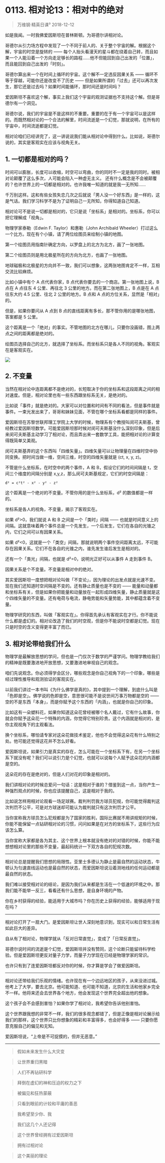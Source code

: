 # 0113. 相对论13：相对中的绝对
> 万维钢·精英日课³
2018-12-12

如是我闻。一时我佛爱因斯坦在普林斯顿。为哥德尔讲相对论。

哥德尔从引力场方程中发现了一个不同于前人的、关于整个宇宙的解。根据这个解，宇宙的时空是旋转的 —— 每个人抬头看漫天的星斗都在绕着自己转，而且如果一个人能沿着一个方向走足够长的路程……他不但能回到自己出发的「位置」，而且能回到自己出发的「时刻」。

哥德尔算出来一个在时间上循环的宇宙。这个解不一定违反因果关系 —— 循环不等于穿越，可能你还是改变不了历史 —— 但是如果所谓的「过去」还可以再次发生，那它还是过去吗？如果时间能循环，那时间还是时间吗？

爱因斯坦不喜欢这个解，事实上我们这个宇宙的观测证据也不支持这个解。但是哥德尔有一个洞见。

哥德尔说，我们的宇宙是不是这样的不重要。重要的在于有一个宇宙可以是这样的。而既然相对论的一个合法的解里，时间流逝是一个幻觉，那就说明，在所有的宇宙中，时间流逝都是幻觉。

相对论咱们已经讲完了，这一讲说说我们能从相对论中得到什么。比如说，哥德尔说的，其实是客观实在应该与视角无关。

## 1. 一切都是相对的吗？
时间可以膨胀，长度可以收缩，时空可以弯曲，你的同时不一定是我的同时。被相对论颠覆了这么多次，人可能会陷入一种虚无主义。
还有什么概念是不会被颠覆的？也许世界上的一切都是相对的。也许我唯一知道的就是我一无所知……

千万别这样。这和有些女孩失恋几次之后就说「男人没一个好东西」是一样的，这是气话。我们学习科学不是为了证明自己一无所知，你得知道自己知道。

相对论可不是说一切都是相对的，它只是说「坐标系」是相对的。坐标系，你可以把它理解成「视角」。

物理学家泰勒（Edwin F. Taylor）和惠勒（John Archibald Wheeler）打过这么一个比方。现在有个小镇，请了两位绘图员来绘制小镇的地图。

第一个绘图员用指南针确定方向，以罗盘上的北方为北方，画了一张地图。

第二个绘图员则是用北极星所在的方向为北方，也画了一张地图。

地球磁极和北极星的方向并不一致，我们可以想象，这两张地图肯定不一样，互相交流比较麻烦。

比如小镇中有个 A 点代表你家，B 点代表你要去的一个商店。第一张地图上说，B 点在 A 点往东 4 公里、再往北 3 公里的地方。而在第二张地图上，B 点是在 A 点往东大约 4.5 公里、往北 2 公里的地方。B 点和 A 点的方位关系，显然是「相对」的。

但是，如果你要问从 A 点到 B 点的直线距离有多长，那不管你用的是哪张地图，答案都是 5 公里。

这个距离是一个「绝对」的事实。不管地图的北方在哪儿，只要你没画错，图上两点之间的距离都是绝对的。

绘图员选择自己的北方，就选择了坐标系。而坐标系只是各人不同的视角。客观实在是客观实在。

![](https://raw.githubusercontent.com/dalong0514/selfstudy/master/图片链接/万维钢/2019043.jpg)

## 2. 不变量
当然在相对论中连距离都不是绝对的，长短取决于你的坐标系和这段距离之间的相对速度。但是，相对论里也有一些东西跟坐标系无关，是绝对的。

比如说「事件」就是绝对的。大家可以对位置和时间有不同的看法，但是事件就是事件。一束光发出来了，哥哥和妹妹见面，不管在哪个坐标系看都是同样的事件。

爱因斯坦在苏黎世联邦理工学院上大学的时候，物理系有个教授叫闵可夫斯基，曾经教过爱因斯坦数学。可能爱因斯坦那时候对闵可夫斯基没什么深刻印象，但是后来闵可夫斯基主动学习了相对论，而且弄出来一套数学工具，能把相对论的计算变得既简单又美观。

闵可夫斯基弄的这个东西叫「四维矢量」。四维矢量可以让物理量在四维时空中协同变换。把时间当做一维，空间三维，时空的四维矢量就是 (ct, x, y, z)。

不管是什么坐标系，在时空中的两个事件，A 和 B，假设它们的时间间隔是 t，空间三个维度的间隔分别是 x,y,z，那么闵可夫斯基规定，它们的时空间隔是：

	d² = c²t² - x² - y² - z²

这个距离是一个绝对的不变量。不管你用的是什么坐标系，d² 的数值都是一样的。

坐标系是各人的视角，不变量，揭示了客观实在。

如果 d²>0，我们就说 A 和 B 之间是一个「类时」间隔 —— 也就是时间意义上的间隔。这就意味着两个事件总是一个先发生，一个后发生，它们在各自的光锥之内，它们之间可以有因果关系。

如果 d²<0，这就是一个「类空」间隔，那就说明两个事件空间距离太远，不可能存在因果关系。它们不在各自的光锥之内，谁先发生谁后发生是相对的。

还有一个「类光」间隔，也就是 d²=0，说明光正好可以从事件 A 走到事件 B。

因果关系是个不变量。不变量是相对中的绝对。

其实爱因斯坦一度想把相对论叫做「不变论」，因为理论的出发点就是光速不变。现在我们还知道时空间隔是不变的。还有静止质量也是不变的 —— 能量和动量都和坐标系有关，但是如果你把能量和动量放在一起形成四维矢量，静止质量就是这个四维矢量的不变量。还有电荷与电流，静电势能和矢量势能，其中都蕴含着不变量。

物理学研究的东西，叫做「客观实在」。你得首先承认有客观实在才行。你不能说什么都是虚幻的。相对论改造了我们的时空观，但是你不能说时空都是幻觉。现在只是时空的含义变得更丰富了而已。

## 3. 相对论带给我们什么
物理学是最解放思想的学问，但也是一门仅次于数学的严谨学问。物理学教给我们的精神是既要激进地开放思想，又要激进地审视自己的观念。

咱们先说观念。你必须得学会区分，哪些观念是你自己视角下的一个印象，哪些是经过理性推导和观测验证的客观实在。

以前我们讲过一本书叫《为什么佛学是真的》，其中提到一个理解，到底什么叫是「色即是空」。佛学说的色即是空，意思很可能不是说世间万事万物都是空的 —— 空的不是东西「本身」，而是你赋予这个东西的「内涵」，也就是你自己的印象。

比如这有一朵塑料花，如果你知道这朵花曾经被哪个名人戴过，它有什么故事，你就会你赋予这朵花一个特殊的内涵，你觉得它特别珍贵。这个内涵就是相对的，是你主观视角下的主观看法。

换个坐标系，哪怕请专家对这朵花做技术鉴定，他也不会觉得这朵花有什么特别之处。他可能还觉得这花并不怎么好看。

爱因斯坦说，如果引力是真实的存在，怎么可能在一个坐标系下有，在另一个坐标系下就没有呢？我们可以说引力是个幻觉，也就可以说每个人赋予这朵花的内涵都是空的。

这朵花的存在是绝对的，但是人们对花的印象是相对的。

我们讲相对论的时候总爱问一句话：这是相对于谁的？借鉴到这一点，当你产生一种强烈观点的时候，你也应该提醒自己，这是相对于我的。

比如说怎样用相对论观看一场足球赛。裁判判罚我方球员犯规，你可能觉得裁判这次判罚不公平，可是对方球迷却可能认为裁判就只有这次判罚才公平。

当你宣称我方球员怎么犯规都是为了国家的胜利，国际比赛就不用讲规矩的时候，你能不能保留一点钻研相对论的习惯，问问如果是在对方的坐标系下，这些行为应该怎么算。

当你宣称大家都是各为其主、这个世界上根本就没有绝对的对错的时候，你能不能想想相对论里的那些不变量，最起码统计一下双方各自的犯规次数。

***

相对论总是提醒我们思想的局限性。亚里士多德认为静止是最自然的运动状态，牛顿认为匀速直线运动也是最自然的状态，而爱因斯坦说沿着测地线的任何运动都是最自然的状态。

我们难以接受相对论的结论，是因为我们从来都是生活在一个低速的环境之中。那我们能不能举一反三，看看还有什么思想，是自身环境的产物。

你在乡村获得的经验，能适用于大城市吗？你在历史上获得的经验，能够适用于现在吗？

***

相对论打开了一扇大门。是爱因斯坦让世人深刻地意识到，现实可以和日常生活有如此巨大的差异。

自从有了相对论，物理学就从「反对日常直觉」，变成了「日常反直觉」。

哥德尔说时间的流逝是个幻觉，爱因斯坦并没有赞同，这个论断只能留待科学检验。但是爱因斯坦更反对量子力学，而量子力学现在已经是物理学家的常识。

也许只有到了连爱因斯坦都反对你的时候，你才算是学会了做爱因斯坦。

***

相对论还带给我们乐观的情绪。也许现在有一个边远地区的孩子，从来没进过城。他考上了大学，要去北京。他可能知道、也可能不知道，北京的生活和他家乡完全不一样。他将来还会去世界各个地方，他会发现这个世界完全超出他的想象。

这个孩子会不会感到害怕？如果你学了相对论，我希望你告诉他别害怕。

这个世界跟我想的非常不一样，我们的很多观念都错了，但是正像是相对论展示给我们的那样，这个世界只比你想象的精彩和丰富得多，也会好得多 —— 只要你愿意克服自己的偏见和无知。

爱因斯坦说，“上帝是不可捉摸的，但并无恶意。”

***

> 假如未来发生什么大灾变

> 让世界重归黑暗

> 人们不再钻研科学

> 拜倒在虚幻的神和压迫的权力之下

> 被偏见和狂热蒙蔽

> 只看到眼前的计较和平庸的善恶

> 我希望至少你、我

> 我们这几个人还记得

> 这个世界曾经拥有过爱因斯坦

> 拥有过相对论

> 这个美丽的理论



